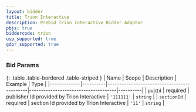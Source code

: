 ```yaml
---
layout: bidder
title: Trion Interactive
description: Prebid Trion Interactive Bidder Adaptor
pbjs: true
biddercode: trion
usp_supported: true
gdpr_supported: true
---
```




### Bid Params

{: .table .table-bordered .table-striped }
| Name        | Scope    | Description                                | Example                             | Type     |
|-------------|----------|--------------------------------------------|-------------------------------------|----------|
| `pubId`     | required | publisher Id provided by Trion Interactive | `'111111'`                          | `string` |
| `sectionId` | required | section Id provided by Trion Interactive   | `'11'`                              | `string` |
